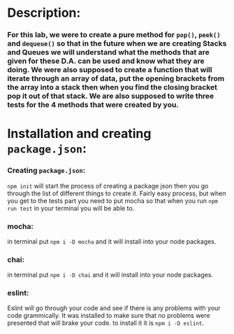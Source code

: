 # Description:

### For this lab, we were to create a pure method for `pop()`, `peek()` and `dequeue()` so that in the future when we are creating Stacks and Queues we will understand what the methods that are given for these D.A. can be used and know what they are doing. We were also supposed to create a function that will iterate through an array of data, put the opening brackets from the array into a stack then when you find the closing bracket pop it out of that stack. We are also supposed to write three tests for the 4 methods that were created by you.

# Installation and creating `package.json`:

### Creating `package.json`:

`npm init` will start the process of creating a package json then you go through the list of different things to create it. Fairly easy process, but when you get to the tests part you need to put mocha so that when you run `npm run test` in your terminal you will be able to.

### mocha:

in terminal put `npm i -D mocha` and it will install into your node packages.

### chai:

in terminal put `npm i -D chai` and it will install into your node packages.

### eslint:

Eslint will go through your code and see if there is any problems with your code grammically. It was installed to make sure that no problems were presented that will brake your code. to install it it is `npm i -D eslint`.
